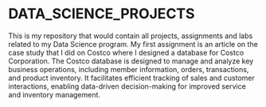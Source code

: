 # DATA_SCIENCE_PROJECTS
This is my repository that would contain all projects, assignments and labs related to my Data Science program.
My first assignment is an article on the case study that I did on Costco where I designed a database for Costco Corporation. The Costco database is designed to manage and analyze key business operations, including member information, orders, transactions, and product inventory. It facilitates efficient tracking of sales and customer interactions, enabling data-driven decision-making for improved service and inventory management.
